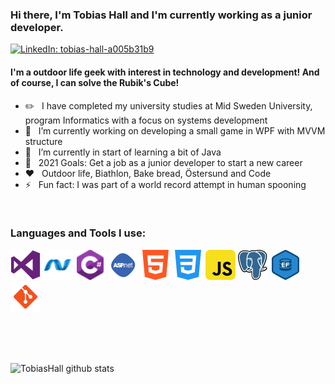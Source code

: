 ### Hi there, I'm Tobias Hall and I'm currently working as a junior developer.
[![LinkedIn: tobias-hall-a005b31b9](https://img.shields.io/badge/-Tobias%20Hall-blue?style=flat-square&logo=Linkedin&logoColor=white&link=https://www.linkedin.com/in/tobias-hall-a005b31b9/)](https://www.linkedin.com/in/tobias-hall-a005b31b9/")

#### I'm a outdoor life geek with interest in technology and development! And of course, I can solve the Rubik's Cube!

- ✏️ &#160; I have completed my university studies at Mid Sweden University, program Informatics with a focus on systems development
- 🔭 &#160; I’m currently working on developing a small game in WPF with MVVM structure
- 🌱 &#160; I’m currently in start of learning a bit of Java
- 🥅 &#160; 2021 Goals: Get a job as a junior developer to start a new career
- ❤️ &#160; Outdoor life, Biathlon, Bake bread, Östersund and Code
- ⚡ &#160; Fun fact: I was part of a world record attempt in human spooning

<br />

### Languages and Tools I use:
![Visual Studio](img/visual-studio.png)
![.Net](img/dot-net.png)
![C#](img/c-sharp.png)
![ASP.NET](img/asp-net.png)
![HTML5](img/html5.png)
![CSS3](img/css3.png)
![JavaScript](img/javascript.png)
![PostgreSQL](img/postgresql.png)
![Entity Framework](img/entity-framework.png)
![Git](img/git.png)

<br />
<br />
<br />

![TobiasHall github stats](https://github-readme-stats.vercel.app/api?username=TobiasHall&theme=vue&show_icons=true&count_private=true&hide_border=true)

<!--
**TobiasHall/TobiasHall** is a ✨ _special_ ✨ repository because its `README.md` (this file) appears on your GitHub profile.

Here are some ideas to get you started:

- 🔭 I’m currently working on ...
- 🌱 I’m currently learning ...
- 👯 I’m looking to collaborate on ...
- 🤔 I’m looking for help with ...
- 💬 Ask me about ...
- 📫 How to reach me: ...
- 😄 Pronouns: ...
- ⚡ Fun fact: ...
-->
